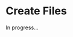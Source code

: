 <meta sectionIndex="3">
<meta url="https://github.com/johnlindquist/kit/discussions/796">
<meta id="D_kwDOEu7MBc4AP9TS">
<meta title="Create Files">
<meta section="Files and Data">
<meta i="1">    
<meta path="docs/create-files">    

# Create Files  

In progress...